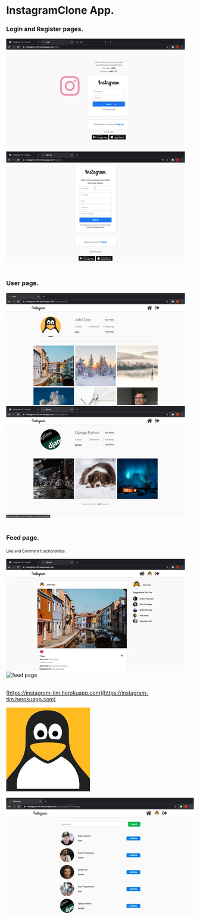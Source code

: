 # InstagramClone App.


### Login and Register pages.

![login page](https://github.com/HeyIam-Tim/InstagramClone-public-code/blob/main/README-images/giphy.gif)   ![register page](https://github.com/HeyIam-Tim/InstagramClone-public-code/blob/main/README-images/register.gif)
<br>
<br>


### User page.

<img alt='User Page' width='480' src="https://github.com/HeyIam-Tim/InstagramClone-public-code/blob/main/README-images/Screenshot%202021-02-19%20at%2013.52.43.png">   <img alt='User Page' width='480' src="https://github.com/HeyIam-Tim/InstagramClone-public-code/blob/main/README-images/django%20user%20page.png">
<br>
<br>


### Feed page.
<span style="font-size:10px;">Like and Comment functionalities.</span>

![feed page](https://github.com/HeyIam-Tim/InstagramClone-public-code/blob/main/README-images/feed%20page%20gif.gif)   ![feed page](https://github.com/HeyIam-Tim/InstagramClone-public-code/blob/main/README-images/scrool%20feed.gif)
<br>
<br>


[https://instagram-tim.herokuapp.com](https://instagram-tim.herokuapp.com)


![some text](https://github.com/HeyIam-Tim/InstagramClone-public-code/blob/main/static/avatar1.jpg)

![test text text](https://github.com/HeyIam-Tim/InstagramClone-public-code/blob/main/README-images/Screenshot%202021-02-19%20at%2014.02.39.png)





